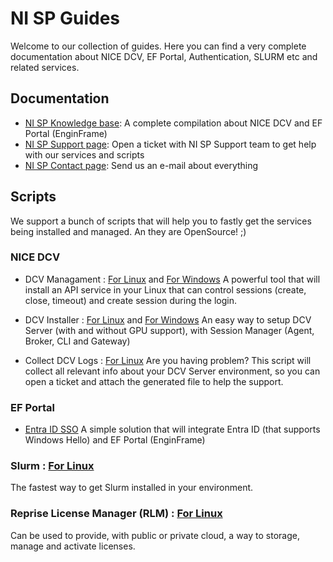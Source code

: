 # NI SP Guides

Welcome to our collection of guides. Here you can find a very complete documentation about NICE DCV, EF Portal, Authentication, SLURM etc and related services.

## Documentation

* [NI SP Knowledge base](https://www.ni-sp.com/knowledge-base/): A complete compilation about NICE DCV and EF Portal (EnginFrame)
* [NI SP Support page](https://support.ni-sp.com/): Open a ticket with NI SP Support team to get help with our services and scripts
* [NI SP Contact page](https://www.ni-sp.com/contact/): Send us an e-mail about everything

## Scripts

We support a bunch of scripts that will help you to fastly get the services being installed and managed. An they are OpenSource! ;)

### NICE DCV

* DCV Managament : [For Linux](https://github.com/NISP-GmbH/DCV-Management-Linux) and [For Windows](https://github.com/NISP-GmbH/DCV-Management-Windows)
A powerful tool that will install an API service in your Linux that can control sessions (create, close, timeout) and create session during the login.

* DCV Installer : [For Linux](https://github.com/NISP-GmbH/DCV-Installer) and [For Windows](https://www.ni-sp.com/knowledge-base/dcv-installation/windows/)
An easy way to setup DCV Server (with and without GPU support), with Session Manager (Agent, Broker, CLI and Gateway)

* Collect DCV Logs : [For Linux](https://github.com/NISP-GmbH/Collect-DCV-Logs)
Are you having problem? This script will collect all relevant info about your DCV Server environment, so you can open a ticket and attach the generated file to help the support.

### EF Portal

* [Entra ID SSO](https://github.com/NISP-GmbH/EF-EntraID-SSO)
A simple solution that will integrate Entra ID (that supports Windows Hello) and EF Portal (EnginFrame)

### Slurm : [For Linux](https://github.com/NISP-GmbH/SLURM)
The fastest way to get Slurm installed in your environment.

### Reprise License Manager (RLM) : [For Linux](https://github.com/NISP-GmbH/RLM_for_Linux)
Can be used to provide, with public or private cloud, a way to storage, manage and activate licenses.
